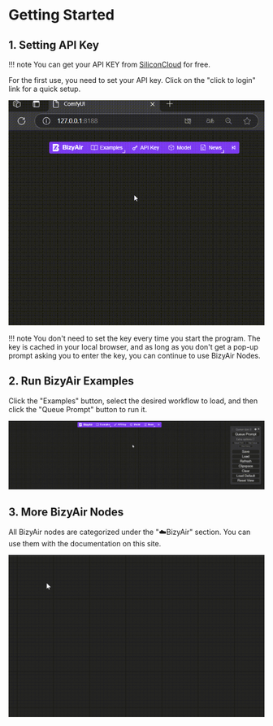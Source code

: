 # Getting Started

## 1. Setting API Key

!!! note
    You can get your API KEY from [SiliconCloud](https://cloud.siliconflow.cn/) for free.

For the first use, you need to set your API key.  Click on the "click to login" link for a quick setup.

![](./imgs/how-to-set-key.gif)

!!! note
    You don't need to set the key every time you start the program. The key is cached in your local browser, and as long as you don't get a pop-up prompt asking you to enter the key, you can continue to use BizyAir Nodes.

## 2. Run BizyAir Examples

Click the "Examples" button, select the desired workflow to load, and then click the "Queue Prompt" button to run it.

![](./imgs/text-guided-segment-anything.gif)

## 3. More BizyAir Nodes

All BizyAir nodes are categorized under the "☁️BizyAir" section. You can use them with the documentation on this site.

![](./imgs/all-BizyAir-nodes.gif)
